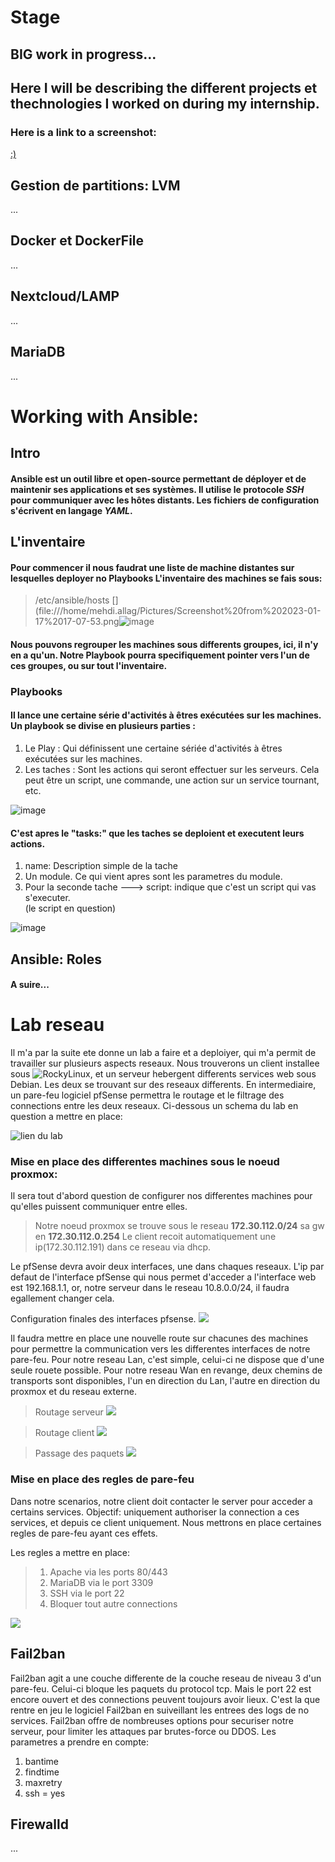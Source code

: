 # Stage
## BIG work in progress...
## Here I will be describing the different projects et thechnologies I worked on during my internship.

### Here is a link to a screenshot:
[:)](https://imgur.com/gallery/zPFhSqy)


## Gestion de partitions: LVM
...

## Docker et DockerFile
...

## Nextcloud/LAMP
...

## MariaDB
...

# Working with Ansible: 

## Intro

#### Ansible est un outil libre et open-source permettant de déployer et de maintenir ses applications et ses systèmes. Il utilise le protocole _SSH_ pour communiquer avec les hôtes distants. Les fichiers de configuration s'écrivent en langage *YAML*.

## L'inventaire
#### Pour commencer il nous faudrat une liste de machine distantes sur lesquelles deployer no Playbooks L'inventaire des machines se fais sous: 
> /etc/ansible/hosts
[](file:///home/mehdi.allag/Pictures/Screenshot%20from%202023-01-17%2017-07-53.png![image](https://user-images.githubusercontent.com/78588391/212951194-754ee83f-83e6-4772-b88e-f1038b4817bb.png)
#### Nous pouvons regrouper les machines sous differents groupes, ici, il n'y en a qu'un. Notre Playbook pourra specifiquement pointer vers l'un de ces groupes, ou sur tout l'inventaire.  

### Playbooks
#### Il lance une certaine série d'activités à êtres exécutées sur les machines. Un playbook se divise en plusieurs parties :
1. Le Play : Qui définissent une certaine sériée d'activités à êtres exécutées sur les machines. 
2. Les taches : Sont les actions qui seront effectuer sur les serveurs. Cela peut être un script, une commande, une action sur un service tournant, etc. 

![image](https://user-images.githubusercontent.com/78588391/212954775-68950203-497d-437b-9d17-4587a7b812ba.png)

#### C'est apres le "tasks:" que les taches se deploient et executent leurs actions. 
1. name: Description simple de la tache
2. Un module. Ce qui vient apres sont les parametres du module. 
3. Pour la seconde tache ---> script: indique que c'est un script qui vas s'executer.  
(le script en question) 

![image](https://user-images.githubusercontent.com/78588391/212956562-8c69600d-78d2-41a7-9aaf-b818a09d6010.png)

## Ansible: Roles 

#### A suire...

# Lab reseau
Il m'a par la suite ete donne un lab a faire et a deploiyer, qui m'a permit de travailler sur plusieurs aspects reseaux.
Nous trouverons un client installee sous ![RockyLinux](https://rockylinux.org/), et un serveur hebergent differents services web sous Debian. Les deux se trouvant sur des reseaux differents. En intermediaire, un pare-feu logiciel pfSense permettra le routage et le filtrage des connections entre les deux reseaux.
Ci-dessous un schema du lab en question a mettre en place:

![lien du lab](https://github.com/JuiceMcgoose/assets/blob/main/lab_reseau_mehdi.drawio.png) 

### Mise en place des differentes machines sous le noeud proxmox:
Il sera tout d'abord question de configurer nos differentes machines pour qu'elles puissent communiquer entre elles.
> Notre noeud proxmox se trouve sous le reseau **172.30.112.0/24** sa gw en **172.30.112.0.254**
Le client recoit automatiquement une ip(172.30.112.191) dans ce reseau via dhcp.

Le pfSense devra avoir deux interfaces, une dans chaques reseaux. L'ip par defaut de l'interface pfSense qui nous permet d'acceder a l'interface web est 192.168.1.1, or, notre serveur dans le reseau 10.8.0.0/24, il faudra egallement changer cela.

Configuration finales des interfaces pfsense.
![](https://github.com/JuiceMcgoose/assets/blob/main/Screenshot%20from%202023-01-31%2011-43-40.png)

Il faudra mettre en place une nouvelle route sur chacunes des machines pour permettre la communication vers les differentes interfaces de notre pare-feu.
Pour notre reseau Lan, c'est simple, celui-ci ne dispose que d'une seule rouete possible. Pour notre reseau Wan en revange, deux chemins de transports sont disponibles, l'un en direction du Lan, l'autre en direction du proxmox et du reseau externe. 

> Routage serveur
![](https://github.com/JuiceMcgoose/assets/blob/main/Screenshot%20from%202023-01-31%2014-15-19.png)

> Routage client
![](https://github.com/JuiceMcgoose/assets/blob/main/Screenshot%20from%202023-01-31%2014-14-22.png)

> Passage des paquets
![](https://github.com/JuiceMcgoose/assets/blob/main/Screenshot%20from%202023-01-31%2017-43-57.png)

### Mise en place des regles de pare-feu

Dans notre scenarios, notre client doit contacter le server pour acceder a certains services. Objectif: uniquement authoriser la connection a ces services, et depuis ce client uniquement. Nous mettrons en place certaines regles de pare-feu ayant ces effets. 

Les regles a mettre en place: 

> 1. Apache via les ports 80/443
> 2. MariaDB via le port 3309
> 3. SSH via le port 22 
> 4. Bloquer tout autre connections 


![](https://github.com/JuiceMcgoose/assets/blob/main/Screenshot%20from%202023-01-31%2017-04-24.png)

## Fail2ban

Fail2ban agit a une couche differente de la couche reseau de niveau 3 d'un pare-feu. Celui-ci bloque les paquets du protocol tcp. Mais le port 22 est encore ouvert et des connections peuvent toujours avoir lieux. C'est la que rentre en jeu le logiciel Fail2ban en suiveillant les entrees des logs de no services. Fail2ban offre de nombreuses options pour securiser notre serveur, pour limiter les attaques par brutes-force ou DDOS.
Les parametres a prendre en compte:
1. bantime
2. findtime
3. maxretry
4. ssh = yes


## Firewalld
...







